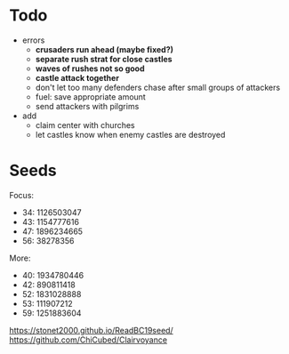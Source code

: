 # Todo
- errors
	- **crusaders run ahead (maybe fixed?)**
	- **separate rush strat for close castles**
	- **waves of rushes not so good**
	- **castle attack together**
	- don't let too many defenders chase after small groups of attackers
	- fuel: save appropriate amount
	- send attackers with pilgrims
- add
	- claim center with churches
	- let castles know when enemy castles are destroyed


# Seeds
Focus:

 - 34: 1126503047
 - 43: 1154777616
 - 47: 1896234665
 - 56: 38278356

More:

 - 40: 1934780446
 - 42: 890811418
 - 52: 1831028888
 - 53: 111907212
 - 59: 1251883604


https://stonet2000.github.io/ReadBC19seed/
https://github.com/ChiCubed/Clairvoyance
